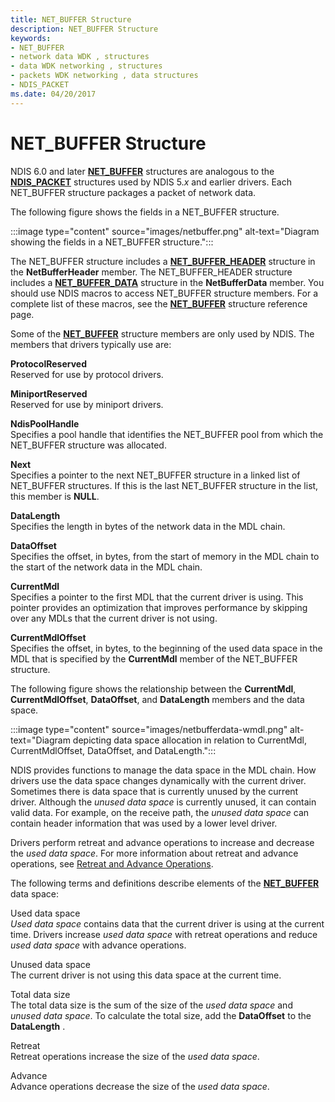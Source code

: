 ```yaml
---
title: NET_BUFFER Structure
description: NET_BUFFER Structure
keywords:
- NET_BUFFER
- network data WDK , structures
- data WDK networking , structures
- packets WDK networking , data structures
- NDIS_PACKET
ms.date: 04/20/2017
---
```


# NET\_BUFFER Structure





NDIS 6.0 and later [**NET\_BUFFER**](/windows-hardware/drivers/ddi/nbl/ns-nbl-net_buffer) structures are analogous to the [**NDIS\_PACKET**](/previous-versions/windows/hardware/network/ff557086(v=vs.85)) structures used by NDIS 5.*x* and earlier drivers. Each NET\_BUFFER structure packages a packet of network data.

The following figure shows the fields in a NET\_BUFFER structure.

:::image type="content" source="images/netbuffer.png" alt-text="Diagram showing the fields in a NET_BUFFER structure.":::

The NET\_BUFFER structure includes a [**NET\_BUFFER\_HEADER**](/windows-hardware/drivers/ddi/nbl/ns-nbl-net_buffer_header) structure in the **NetBufferHeader** member. The NET\_BUFFER\_HEADER structure includes a [**NET\_BUFFER\_DATA**](/windows-hardware/drivers/ddi/nbl/ns-nbl-net_buffer_data) structure in the **NetBufferData** member. You should use NDIS macros to access NET\_BUFFER structure members. For a complete list of these macros, see the [**NET\_BUFFER**](/windows-hardware/drivers/ddi/nbl/ns-nbl-net_buffer) structure reference page.

Some of the [**NET\_BUFFER**](/windows-hardware/drivers/ddi/nbl/ns-nbl-net_buffer) structure members are only used by NDIS. The members that drivers typically use are:

<a href="" id="protocolreserved"></a>**ProtocolReserved**  
Reserved for use by protocol drivers.

<a href="" id="miniportreserved"></a>**MiniportReserved**  
Reserved for use by miniport drivers.

<a href="" id="ndispoolhandle"></a>**NdisPoolHandle**  
Specifies a pool handle that identifies the NET\_BUFFER pool from which the NET\_BUFFER structure was allocated.

<a href="" id="next"></a>**Next**  
Specifies a pointer to the next NET\_BUFFER structure in a linked list of NET\_BUFFER structures. If this is the last NET\_BUFFER structure in the list, this member is **NULL**.

<a href="" id="datalength"></a>**DataLength**  
Specifies the length in bytes of the network data in the MDL chain.

<a href="" id="dataoffset"></a>**DataOffset**  
Specifies the offset, in bytes, from the start of memory in the MDL chain to the start of the network data in the MDL chain.

<a href="" id="currentmdl"></a>**CurrentMdl**  
Specifies a pointer to the first MDL that the current driver is using. This pointer provides an optimization that improves performance by skipping over any MDLs that the current driver is not using.

<a href="" id="currentmdloffset"></a>**CurrentMdlOffset**  
Specifies the offset, in bytes, to the beginning of the used data space in the MDL that is specified by the **CurrentMdl** member of the NET\_BUFFER structure.

The following figure shows the relationship between the **CurrentMdl**, **CurrentMdlOffset**, **DataOffset**, and **DataLength** members and the data space.

:::image type="content" source="images/netbufferdata-wmdl.png" alt-text="Diagram depicting data space allocation in relation to CurrentMdl, CurrentMdlOffset, DataOffset, and DataLength.":::

NDIS provides functions to manage the data space in the MDL chain. How drivers use the data space changes dynamically with the current driver. Sometimes there is data space that is currently unused by the current driver. Although the *unused data space* is currently unused, it can contain valid data. For example, on the receive path, the *unused data space* can contain header information that was used by a lower level driver.

Drivers perform retreat and advance operations to increase and decrease the *used data space*. For more information about retreat and advance operations, see [Retreat and Advance Operations](retreat-and-advance-operations.md).

The following terms and definitions describe elements of the [**NET\_BUFFER**](/windows-hardware/drivers/ddi/nbl/ns-nbl-net_buffer) data space:

<a href="" id="used-data-space"></a>Used data space  
*Used data space* contains data that the current driver is using at the current time. Drivers increase *used data space* with retreat operations and reduce *used data space* with advance operations.

<a href="" id="unused-data-space"></a>Unused data space  
The current driver is not using this data space at the current time.

<a href="" id="total-data-size"></a>Total data size  
The total data size is the sum of the size of the *used data space* and *unused data space*. To calculate the total size, add the **DataOffset** to the **DataLength** .

<a href="" id="retreat"></a>Retreat  
Retreat operations increase the size of the *used data space*.

<a href="" id="advance"></a>Advance  
Advance operations decrease the size of the *used data space*.

 

